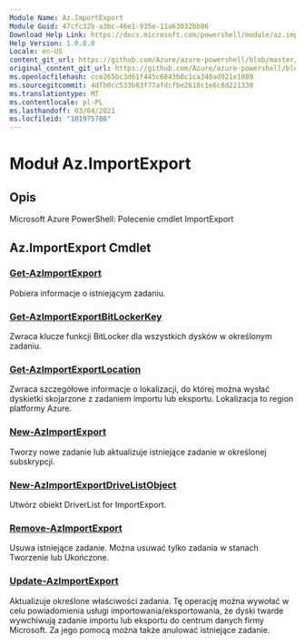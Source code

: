 ```yaml
---
Module Name: Az.ImportExport
Module Guid: 47cfc32b-a3bc-46e1-935e-11a63032bb86
Download Help Link: https://docs.microsoft.com/powershell/module/az.importexport
Help Version: 1.0.0.0
Locale: en-US
content_git_url: https://github.com/Azure/azure-powershell/blob/master/src/ImportExport/help/Az.ImportExport.md
original_content_git_url: https://github.com/Azure/azure-powershell/blob/master/src/ImportExport/help/Az.ImportExport.md
ms.openlocfilehash: cce265bc3d61f445c6843b0c1ca340ad921e1089
ms.sourcegitcommit: 4dfb0cc533b83f77afdcfbe2618c1e6c8d221330
ms.translationtype: MT
ms.contentlocale: pl-PL
ms.lasthandoff: 03/04/2021
ms.locfileid: "101975786"
---
```

# Moduł Az.ImportExport
## Opis
Microsoft Azure PowerShell: Polecenie cmdlet ImportExport

## Az.ImportExport Cmdlet
### [Get-AzImportExport](Get-AzImportExport.md)
Pobiera informacje o istniejącym zadaniu.

### [Get-AzImportExportBitLockerKey](Get-AzImportExportBitLockerKey.md)
Zwraca klucze funkcji BitLocker dla wszystkich dysków w określonym zadaniu.

### [Get-AzImportExportLocation](Get-AzImportExportLocation.md)
Zwraca szczegółowe informacje o lokalizacji, do której można wysłać dyskietki skojarzone z zadaniem importu lub eksportu.
Lokalizacja to region platformy Azure.

### [New-AzImportExport](New-AzImportExport.md)
Tworzy nowe zadanie lub aktualizuje istniejące zadanie w określonej subskrypcji.

### [New-AzImportExportDriveListObject](New-AzImportExportDriveListObject.md)
Utwórz obiekt DriverList for ImportExport.

### [Remove-AzImportExport](Remove-AzImportExport.md)
Usuwa istniejące zadanie.
Można usuwać tylko zadania w stanach Tworzenie lub Ukończone.

### [Update-AzImportExport](Update-AzImportExport.md)
Aktualizuje określone właściwości zadania.
Tę operację można wywołać w celu powiadomienia usługi importowania/eksportowania, że dyski twarde wywchiwują zadanie importu lub eksportu do centrum danych firmy Microsoft.
Za jego pomocą można także anulować istniejące zadanie.


